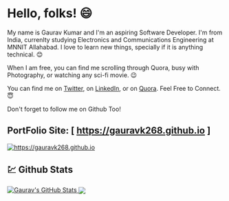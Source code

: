 # Hello, folks! :smile:

My name is Gaurav Kumar and I'm an aspiring Software Developer. I'm from India, currenlty studying Electronics and Communications Engineering at MNNIT Allahabad. I love to learn new things, specially if it is anything technical. :blush: </br>

When I am free, you can find me scrolling through Quora, busy with Photography, or watching any sci-fi movie. :wink: </br>

You can find me on <a href="https://twitter.com/gaurav_k268">Twitter</a>, on <a href="https://www.linkedin.com/in/gauravk268">LinkedIn</a>, or on <a href="https://www.quora.com/profile/Gaurav-1297">Quora</a>. Feel Free to Connect. :innocent: </br>

Don't forget to follow me on Github Too!

## PortFolio Site: [ https://gauravk268.github.io ]

<a href="https://gauravk268.github.io">
	<img align="center" src="https://gauravk268.github.io/images/web-preview.png" alt="https://gauravk268.github.io">
</a>

## :chart: Github Stats

<a href="https://github.com/gauravk268/gauravk268">
  <img src="https://github-readme-stats.vercel.app/api?username=gauravk268&show_icons=true&line_height=27&count_private=true" alt="Gaurav's GitHub Stats"/>
</a>


<a href="https://github.com/gauravk268/gauravk268">
  <img align="center" src="https://github-readme-stats.vercel.app/api/top-langs/?username=gauravk268&hide=jupyter%20notebook" />
</a>